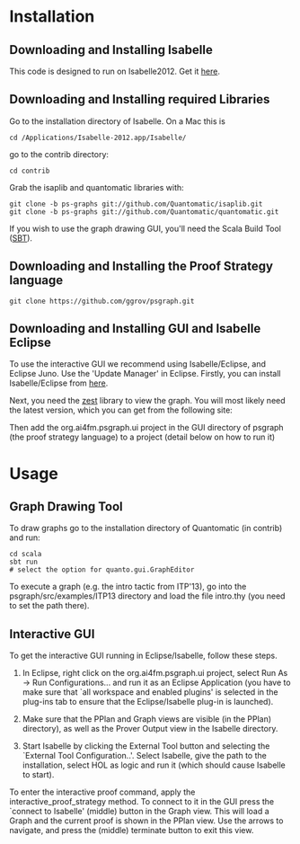 Installation
============


Downloading and Installing Isabelle
-----------------------------------

This code is designed to run on Isabelle2012. Get it [here](http://www.cl.cam.ac.uk/research/hvg/isabelle/download.html).


Downloading and Installing required Libraries 
---------------------------------------------

Go to the installation directory of Isabelle. On a Mac this is

    cd /Applications/Isabelle-2012.app/Isabelle/

go to the contrib directory:

    cd contrib 

Grab the isaplib and quantomatic libraries with:

    git clone -b ps-graphs git://github.com/Quantomatic/isaplib.git
    git clone -b ps-graphs git://github.com/Quantomatic/quantomatic.git

If you wish to use the graph drawing GUI, you'll need the Scala Build Tool ([SBT](http://www.scala-sbt.org/release/docs/Getting-Started/Setup.html)).


Downloading and Installing the Proof Strategy language
-------------------------------------------------------

    git clone https://github.com/ggrov/psgraph.git


Downloading and Installing GUI and Isabelle Eclipse
---------------------------------------------------

To use the interactive GUI we recommend using Isabelle/Eclipse, and 
Eclipse Juno. Use the 'Update Manager' in Eclipse. Firstly, you can 
install Isabelle/Eclipse from [here](http://www.ai4fm.org/isabelle-eclipse/updates/latest/).

Next, you need the [zest](https://hudson.eclipse.org/hudson/job/gef-zest-nightly/lastSuccessfulBuild/artifact/targetPlatform/) library to view the graph. You will most likely need the 
latest version, which you can get from the following site:

Then add the org.ai4fm.psgraph.ui project in the GUI directory of psgraph (the proof strategy language)
to a project (detail below on how to run it)


Usage
=====

Graph Drawing Tool
------------------

To draw graphs go to the installation directory of Quantomatic (in contrib) and run:
    
    cd scala
    sbt run
    # select the option for quanto.gui.GraphEditor

To execute a graph (e.g. the intro tactic from ITP'13), go into the psgraph/src/examples/ITP13 directory and load the file intro.thy (you need to set the path there).

Interactive GUI
---------------

To get the interactive GUI running in Eclipse/Isabelle, follow these steps.

1. In Eclipse, right click on the org.ai4fm.psgraph.ui project, select Run As -> Run Configurations...
and run it as an Eclipse Application (you have to make sure that `all workspace and enabled plugins'
is selected in the plug-ins tab to ensure that the Eclipse/Isabelle plug-in is launched).

2. Make sure that the PPlan and Graph views are visible (in the PPlan) directory), as well as the Prover
Output view in the Isabelle directory.

3. Start Isabelle by clicking the External Tool button and selecting the `External Tool Configuration..'. Select Isabelle, give the path to the installation, select HOL as logic and run it (which should cause Isabelle to start).


To enter the interactive proof command, apply the interactive_proof_strategy
method. To connect to it in the GUI press the `connect to Isabelle' (middle)
button in the Graph view. This will load a Graph and the current proof is
shown in the PPlan view. Use the arrows to navigate, and press the (middle)
terminate button to exit this view.
